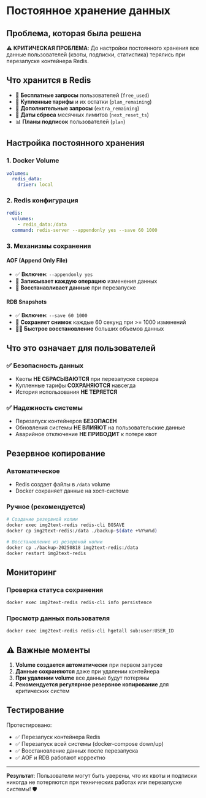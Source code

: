 # Постоянное хранение данных

## Проблема, которая была решена

⚠️ **КРИТИЧЕСКАЯ ПРОБЛЕМА**: До настройки постоянного хранения все данные пользователей (квоты, подписки, статистика) терялись при перезапуске контейнера Redis.

## Что хранится в Redis

- 🔢 **Бесплатные запросы** пользователей (`free_used`)
- 💎 **Купленные тарифы** и их остатки (`plan_remaining`)
- 🎁 **Дополнительные запросы** (`extra_remaining`)
- 📅 **Даты сброса** месячных лимитов (`next_reset_ts`)
- 📊 **Планы подписок** пользователей (`plan`)

## Настройка постоянного хранения

### 1. Docker Volume
```yaml
volumes:
  redis_data:
    driver: local
```

### 2. Redis конфигурация
```yaml
redis:
  volumes:
    - redis_data:/data
  command: redis-server --appendonly yes --save 60 1000
```

### 3. Механизмы сохранения

#### AOF (Append Only File)
- ✅ **Включен**: `--appendonly yes`
- 📝 **Записывает каждую операцию** изменения данных
- 🔄 **Восстанавливает данные** при перезапуске

#### RDB Snapshots
- ✅ **Включен**: `--save 60 1000`
- 💾 **Сохраняет снимок** каждые 60 секунд при >= 1000 изменений
- 🏃‍♂️ **Быстрое восстановление** больших объемов данных

## Что это означает для пользователей

### ✅ Безопасность данных
- Квоты **НЕ СБРАСЫВАЮТСЯ** при перезапуске сервера
- Купленные тарифы **СОХРАНЯЮТСЯ** навсегда
- История использования **НЕ ТЕРЯЕТСЯ**

### ✅ Надежность системы
- Перезапуск контейнеров **БЕЗОПАСЕН**
- Обновления системы **НЕ ВЛИЯЮТ** на пользовательские данные
- Аварийное отключение **НЕ ПРИВОДИТ** к потере квот

## Резервное копирование

### Автоматическое
- Redis создает файлы в `/data` volume
- Docker сохраняет данные на хост-системе

### Ручное (рекомендуется)
```bash
# Создание резервной копии
docker exec img2text-redis redis-cli BGSAVE
docker cp img2text-redis:/data ./backup-$(date +%Y%m%d)

# Восстановление из резервной копии  
docker cp ./backup-20250818 img2text-redis:/data
docker restart img2text-redis
```

## Мониторинг

### Проверка статуса сохранения
```bash
docker exec img2text-redis redis-cli info persistence
```

### Просмотр данных пользователя
```bash
docker exec img2text-redis redis-cli hgetall sub:user:USER_ID
```

## ⚠️ Важные моменты

1. **Volume создается автоматически** при первом запуске
2. **Данные сохраняются** даже при удалении контейнера
3. **При удалении volume** все данные будут потеряны
4. **Рекомендуется регулярное резервное копирование** для критических систем

## Тестирование

Протестировано:
- ✅ Перезапуск контейнера Redis
- ✅ Перезапуск всей системы (docker-compose down/up)
- ✅ Восстановление данных после перезапуска
- ✅ AOF и RDB работают корректно

---

**Результат**: Пользователи могут быть уверены, что их квоты и подписки никогда не потеряются при технических работах или перезапуске системы! 🛡️

